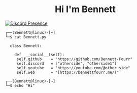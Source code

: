 <h1 align="center">Hi I'm Bennett</h1>

[![Discord Presence](https://lanyard.cnrad.dev/api/1136043373514469488)](https://discord.com/users/1136043373514469488)


```
┌──(Bennett@linux)-[~]
└─$ cat Bennett.py

  class Bennett:
  
    def  __social__(self):
     self.github    = "https://github.com/Bennett-Fourr"
     self.discord   = ["otherside", "otherside1"]
     self.youtube   = "https://youtube.com/@other_side"
     self.web       = "[https://bennettfourr.me/)"

┌──(Bennett@linux)-[~]
└─$ echo "Hi"
```

